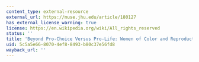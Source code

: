 ```yaml
---
content_type: external-resource
external_url: https://muse.jhu.edu/article/180127
has_external_license_warning: true
license: https://en.wikipedia.org/wiki/All_rights_reserved
status: ''
title: 'Beyond Pro-Choice Versus Pro-Life: Women of Color and Reproductive Justice.'
uid: 5c5a5e66-8070-4ef8-8493-b80c37e56fd8
wayback_url: ''
---
```

